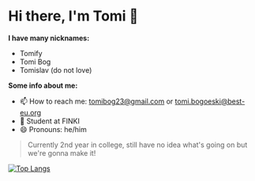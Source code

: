 # Hi there, I'm Tomi 👋

**I have many nicknames:**
- Tomify
- Tomi Bog
- Tomislav (do not love)

**Some info about me:**
- 📫 How to reach me: tomibog23@gmail.com or tomi.bogoeski@best-eu.org
- 🏫 Student at FINKI
- 😄 Pronouns: he/him

> Currently 2nd year in college, still have no idea what's going on but we're gonna make it!

[![Top Langs](https://github-readme-stats.vercel.app/api/top-langs/?username=tomi-beep)](https://github.com/anuraghazra/github-readme-stats)
